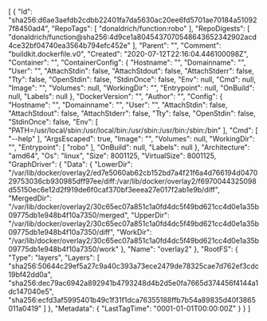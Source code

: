 [
{
"Id": "sha256:d6ae3aefdb2cdbb22401fa7da5630ac20ee6fd5701ae70184a510927f8450ad4",
"RepoTags": [
"donaldrich/function:robo"
],
"RepoDigests": [
"donaldrich/function@sha256:4d9ce1a8045437070548643652342902acd4ce32bf04740ea3564b794efc452e"
],
"Parent": "",
"Comment": "buildkit.dockerfile.v0",
"Created": "2020-07-12T22:16:04.446100098Z",
"Container": "",
"ContainerConfig": {
"Hostname": "",
"Domainname": "",
"User": "",
"AttachStdin": false,
"AttachStdout": false,
"AttachStderr": false,
"Tty": false,
"OpenStdin": false,
"StdinOnce": false,
"Env": null,
"Cmd": null,
"Image": "",
"Volumes": null,
"WorkingDir": "",
"Entrypoint": null,
"OnBuild": null,
"Labels": null
},
"DockerVersion": "",
"Author": "",
"Config": {
"Hostname": "",
"Domainname": "",
"User": "",
"AttachStdin": false,
"AttachStdout": false,
"AttachStderr": false,
"Tty": false,
"OpenStdin": false,
"StdinOnce": false,
"Env": [
"PATH=/usr/local/sbin:/usr/local/bin:/usr/sbin:/usr/bin:/sbin:/bin"
],
"Cmd": [
"--help"
],
"ArgsEscaped": true,
"Image": "",
"Volumes": null,
"WorkingDir": "",
"Entrypoint": [
"robo"
],
"OnBuild": null,
"Labels": null
},
"Architecture": "amd64",
"Os": "linux",
"Size": 8001125,
"VirtualSize": 8001125,
"GraphDriver": {
"Data": {
"LowerDir": "/var/lib/docker/overlay2/ed7e5060ab62cb152bd7a4f21f6a4d766194d047029753036cb930985dff97ee/diff:/var/lib/docker/overlay2/f6970044325098d55150ec6e12d2f919de6f0caf370bf3eeea27e017f2ab1e9b/diff",
"MergedDir": "/var/lib/docker/overlay2/30c65ec07a851c1a0fd4dc5f49bd621cc4d0e1a35b09775db1e948b4f10a7350/merged",
"UpperDir": "/var/lib/docker/overlay2/30c65ec07a851c1a0fd4dc5f49bd621cc4d0e1a35b09775db1e948b4f10a7350/diff",
"WorkDir": "/var/lib/docker/overlay2/30c65ec07a851c1a0fd4dc5f49bd621cc4d0e1a35b09775db1e948b4f10a7350/work"
},
"Name": "overlay2"
},
"RootFS": {
"Type": "layers",
"Layers": [
"sha256:50644c29ef5a27c9a40c393a73ece2479de78325cae7d762ef3cdc19bf42dd0a",
"sha256:dec79ac6942a892941b4793248d4b2d5e0fa7665d374456f4144a1dc147040e5",
"sha256:ecfd3af5995401b49c1f31f1dca76355188ffb7b54a89835d40f3865011a0419"
]
},
"Metadata": {
"LastTagTime": "0001-01-01T00:00:00Z"
}
}
]
